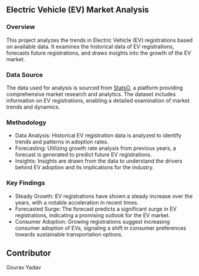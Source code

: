 ## Electric Vehicle (EV) Market Analysis

### Overview
This project analyzes the trends in Electric Vehicle (EV) registrations based on available data. It examines the historical data of EV registrations, forecasts future registrations, and draws insights into the growth of the EV market.

### Data Source

The data used for analysis is sourced from [StatsO](https://statso.io/market-size-of-evs-case-study/), a platform providing comprehensive market research and analytics. The dataset includes information on EV registrations, enabling a detailed examination of market trends and dynamics.


### Methodology
* Data Analysis: Historical EV registration data is analyzed to identify trends and patterns in adoption rates.
* Forecasting: Utilizing growth rate analysis from previous years, a forecast is generated to predict future EV registrations.
* Insights: Insights are drawn from the data to understand the drivers behind EV adoption and its implications for the industry.

###  Key Findings
* Steady Growth: EV registrations have shown a steady increase over the years, with a notable acceleration in recent times.
* Forecasted Surge: The forecast predicts a significant surge in EV registrations, indicating a promising outlook for the EV market.
* Consumer Adoption: Growing registrations suggest increasing consumer adoption of EVs, signaling a shift in consumer preferences towards sustainable transportation options.

## Contributor
Gourav Yadav
